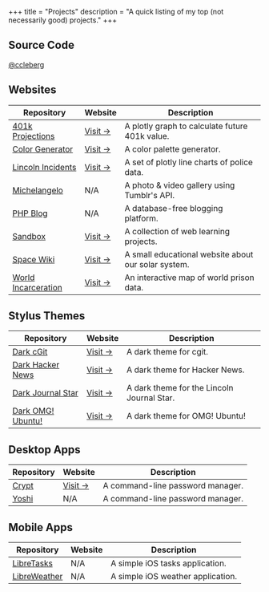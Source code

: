 +++
title = "Projects"
description = "A quick listing of my top (not necessarily good) projects."
+++

## Source Code

[@ccleberg](https://git.cleberg.net)

## Websites

| Repository                                                                       | Website                                                          | Description                                         |
| -------------------------------------------------------------------------------- | ---------------------------------------------------------------- | --------------------------------------------------- |
| [401k Projections](https://git.cleberg.net/cgit.cgi/401k.git/)                   | [Visit &rarr;](https://projects.cleberg.io/401k/)                | A plotly graph to calculate future 401k value.      |
| [Color Generator](https://git.cleberg.net/cgit.cgi/color-generator.git/)         | [Visit &rarr;](https://projects.cleberg.io/color-generator/)     | A color palette generator.                          |
| [Lincoln Incidents](https://git.cleberg.net/cgit.cgi/lincoln-incidents.git/)     | [Visit &rarr;](https://projects.cleberg.io/lincoln-incidents/)   | A set of plotly line charts of police data.         |
| [Michelangelo](https://git.cleberg.net/cgit.cgi/michelangelo.git/)               | N/A                                                              | A photo & video gallery using Tumblr's API.         |
| [PHP Blog](https://git.cleberg.net/cgit.cgi/php-blog.git/)                       | N/A                                                              | A database-free blogging platform.                  |
| [Sandbox](https://git.cleberg.net/cgit.cgi/sandbox.git/)                         | [Visit &rarr;](https://projects.cleberg.io/sandbox/)             | A collection of web learning projects.              |
| [Space Wiki](https://git.cleberg.net/cgit.cgi/space-wiki.git/)                   | [Visit &rarr;](https://projects.cleberg.io/space-wiki/)          | A small educational website about our solar system. |
| [World Incarceration](https://git.cleberg.net/cgit.cgi/world-incarceration.git/) | [Visit &rarr;](https://projects.cleberg.io/world-incarceration/) | An interactive map of world prison data.            |

## Stylus Themes

| Repository                                                                  | Website                                                                                           | Description                                |
| --------------------------------------------------------------------------- | ------------------------------------------------------------------------------------------------- | ------------------------------------------ |
| [Dark cGit](https://git.cleberg.net/cgit.cgi/dark-hackernews.git/)          | [Visit &rarr;](https://git.cleberg.net/cgit.cgi/dark-cgit.git/plain/cgit.user.styl)               | A dark theme for cgit.                     |
| [Dark Hacker News](https://git.cleberg.net/cgit.cgi/dark-hackernews.git/)   | [Visit &rarr;](https://git.cleberg.net/cgit.cgi/dark-hackernews.git/plain/hackernews.user.styl)   | A dark theme for Hacker News.              |
| [Dark Journal Star](https://git.cleberg.net/cgit.cgi/dark-journalstar.git/) | [Visit &rarr;](https://git.cleberg.net/cgit.cgi/dark-journalstar.git/plain/journalstar.user.styl) | A dark theme for the Lincoln Journal Star. |
| [Dark OMG! Ubuntu!](https://git.cleberg.net/cgit.cgi/dark-omgubuntu.git/)   | [Visit &rarr;](https://git.cleberg.net/cgit.cgi/dark-omgubuntu.git/plain/omgubuntu.user.styl)     | A dark theme for OMG! Ubuntu!              |

## Desktop Apps

| Repository                                           | Website                                        | Description                      |
| ---------------------------------------------------- | ---------------------------------------------- | -------------------------------- |
| [Crypt](https://git.cleberg.net/cgit.cgi/crypt.git/) | [Visit &rarr;](https://crates.io/crates/crypt) | A command-line password manager. |
| [Yoshi](https://git.cleberg.net/cgit.cgi/yoshi.git/) | N/A                                            | A command-line password manager. |

## Mobile Apps

| Repository                                                        | Website | Description                       |
| ----------------------------------------------------------------- | ------- | --------------------------------- |
| [LibreTasks](https://git.cleberg.net/cgit.cgi/ios-tasks.git/)     | N/A     | A simple iOS tasks application.   |
| [LibreWeather](https://git.cleberg.net/cgit.cgi/ios-weather.git/) | N/A     | A simple iOS weather application. |
